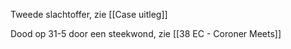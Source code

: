 Tweede slachtoffer, zie [[Case uitleg]]

Dood op 31-5 door een steekwond, zie [[38 EC - Coroner Meets]]